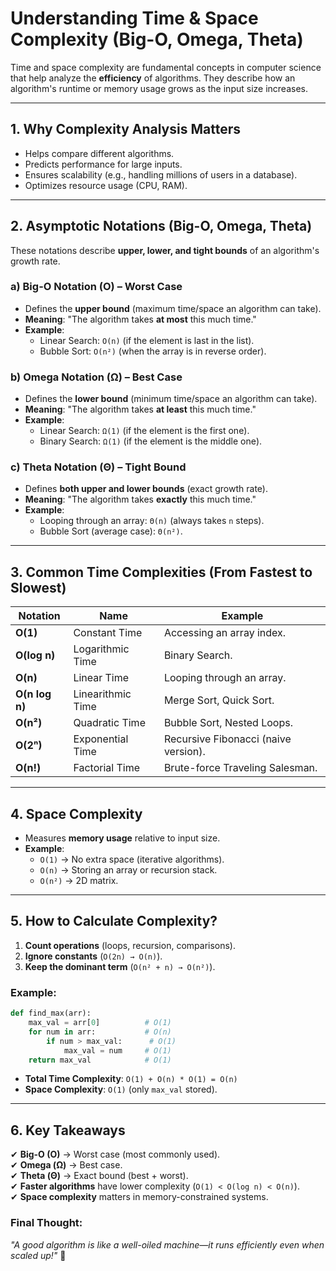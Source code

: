 # **Understanding Time & Space Complexity (Big-O, Omega, Theta)**

Time and space complexity are fundamental concepts in computer science that help analyze the **efficiency** of algorithms. They describe how an algorithm's runtime or memory usage grows as the input size increases.

---

## **1. Why Complexity Analysis Matters**
- Helps compare different algorithms.
- Predicts performance for large inputs.
- Ensures scalability (e.g., handling millions of users in a database).
- Optimizes resource usage (CPU, RAM).

---

## **2. Asymptotic Notations (Big-O, Omega, Theta)**
These notations describe **upper, lower, and tight bounds** of an algorithm's growth rate.

### **a) Big-O Notation (O) – Worst Case**
- Defines the **upper bound** (maximum time/space an algorithm can take).
- **Meaning**: "The algorithm takes **at most** this much time."
- **Example**:  
  - Linear Search: `O(n)` (if the element is last in the list).  
  - Bubble Sort: `O(n²)` (when the array is in reverse order).  

### **b) Omega Notation (Ω) – Best Case**
- Defines the **lower bound** (minimum time/space an algorithm can take).
- **Meaning**: "The algorithm takes **at least** this much time."
- **Example**:  
  - Linear Search: `Ω(1)` (if the element is the first one).  
  - Binary Search: `Ω(1)` (if the element is the middle one).  

### **c) Theta Notation (Θ) – Tight Bound**
- Defines **both upper and lower bounds** (exact growth rate).
- **Meaning**: "The algorithm takes **exactly** this much time."
- **Example**:  
  - Looping through an array: `Θ(n)` (always takes `n` steps).  
  - Bubble Sort (average case): `Θ(n²)`.  

---

## **3. Common Time Complexities (From Fastest to Slowest)**
| **Notation** | **Name**          | **Example**                          |
|--------------|-------------------|--------------------------------------|
| **O(1)**     | Constant Time     | Accessing an array index.            |
| **O(log n)** | Logarithmic Time  | Binary Search.                       |
| **O(n)**     | Linear Time       | Looping through an array.            |
| **O(n log n)**| Linearithmic Time| Merge Sort, Quick Sort.              |
| **O(n²)**    | Quadratic Time    | Bubble Sort, Nested Loops.           |
| **O(2ⁿ)**    | Exponential Time  | Recursive Fibonacci (naive version). |
| **O(n!)**    | Factorial Time    | Brute-force Traveling Salesman.      |

---

## **4. Space Complexity**
- Measures **memory usage** relative to input size.
- **Example**:  
  - `O(1)` → No extra space (iterative algorithms).  
  - `O(n)` → Storing an array or recursion stack.  
  - `O(n²)` → 2D matrix.  

---

## **5. How to Calculate Complexity?**
1. **Count operations** (loops, recursion, comparisons).
2. **Ignore constants** (`O(2n) → O(n)`).
3. **Keep the dominant term** (`O(n² + n) → O(n²)`).

### **Example:**
```python
def find_max(arr):
    max_val = arr[0]          # O(1)
    for num in arr:           # O(n)
        if num > max_val:      # O(1)
            max_val = num     # O(1)
    return max_val            # O(1)
```
- **Total Time Complexity**: `O(1) + O(n) * O(1) = O(n)`  
- **Space Complexity**: `O(1)` (only `max_val` stored).  

---

## **6. Key Takeaways**
✔ **Big-O (O)** → Worst case (most commonly used).  
✔ **Omega (Ω)** → Best case.  
✔ **Theta (Θ)** → Exact bound (best + worst).  
✔ **Faster algorithms** have lower complexity (`O(1) < O(log n) < O(n)`).  
✔ **Space complexity** matters in memory-constrained systems.  

### **Final Thought:**  
*"A good algorithm is like a well-oiled machine—it runs efficiently even when scaled up!"* 🚀  

